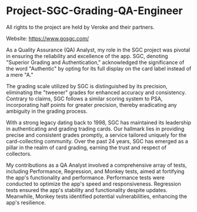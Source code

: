 # Project-SGC-Grading-QA-Engineer
All rights to the project are held by Veroke and their partners.

Website: https://www.gosgc.com/

As a Quality Assurance (QA) Analyst, my role in the SGC project was pivotal in ensuring the reliability and excellence of the app. SGC, denoting "Superior Grading and Authentication," acknowledged the significance of the word "Authentic" by opting for its full display on the card label instead of a mere "A."

The grading scale utilized by SGC is distinguished by its precision, eliminating the "tweener" grades for enhanced accuracy and consistency. Contrary to claims, SGC follows a similar scoring system to PSA, incorporating half points for greater precision, thereby eradicating any ambiguity in the grading process.

With a strong legacy dating back to 1998, SGC has maintained its leadership in authenticating and grading trading cards. Our hallmark lies in providing precise and consistent grades promptly, a service tailored uniquely for the card-collecting community. Over the past 24 years, SGC has emerged as a pillar in the realm of card grading, earning the trust and respect of collectors.

My contributions as a QA Analyst involved a comprehensive array of tests, including Performance, Regression, and Monkey tests, aimed at fortifying the app's functionality and performance. Performance tests were conducted to optimize the app's speed and responsiveness. Regression tests ensured the app's stability and functionality despite updates. Meanwhile, Monkey tests identified potential vulnerabilities, enhancing the app's resilience.
